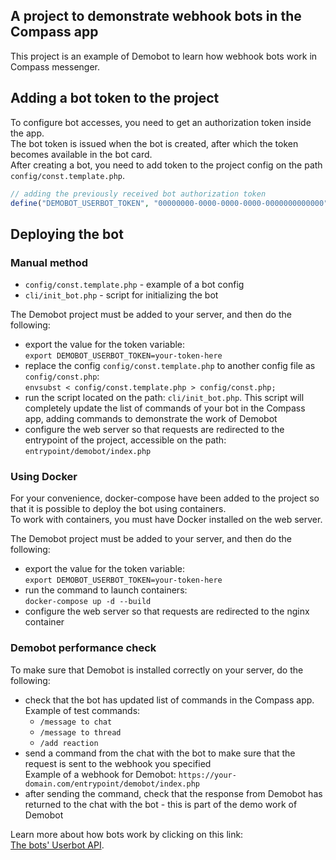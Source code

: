 ## A project to demonstrate webhook bots in the Compass app
This project is an example of Demobot to learn how webhook bots work in Compass messenger.

## Adding a bot token to the project
To configure bot accesses, you need to get an authorization token inside the app.<br>
The bot token is issued when the bot is created, after which the token becomes available in the bot card.<br>
After creating a bot, you need to add token to the project config on the path `config/const.template.php`.
```php
// adding the previously received bot authorization token
define("DEMOBOT_USERBOT_TOKEN", "00000000-0000-0000-0000-0000000000000");
```

## Deploying the bot
### Manual method

- `config/const.template.php` - example of a bot config
- `cli/init_bot.php` - script for initializing the bot

The Demobot project must be added to your server, and then do the following:
- export the value for the token variable:<br>
  `export DEMOBOT_USERBOT_TOKEN=your-token-here`
- replace the config `config/const.template.php` to another config file as `config/const.php`:<br>
  `envsubst < config/const.template.php > config/const.php;`
- run the script located on the path: `cli/init_bot.php`. This script will completely update the list of commands of your bot in the Compass app, adding commands to demonstrate the work of Demobot
- configure the web server so that requests are redirected to the entrypoint of the project, accessible on the path: `entrypoint/demobot/index.php`

### Using Docker

For your convenience, docker-compose have been added to the project so that it is possible to deploy the bot using containers.<br>
To work with containers, you must have Docker installed on the web server.

The Demobot project must be added to your server, and then do the following:
- export the value for the token variable:<br>
  `export DEMOBOT_USERBOT_TOKEN=your-token-here`
- run the command to launch containers:<br>
  `docker-compose up -d --build`
- configure the web server so that requests are redirected to the nginx container

### Demobot performance check
To make sure that Demobot is installed correctly on your server, do the following:

- check that the bot has updated list of commands in the Compass app. Example of test commands:
    - `/message to chat`
    - `/message to thread`
    - `/add reaction`
- send a command from the chat with the bot to make sure that the request is sent to the webhook you specified<br>
  Example of a webhook for Demobot: `https://your-domain.com/entrypoint/demobot/index.php`
- after sending the command, check that the response from Demobot has returned to the chat with the bot - this is part of the demo work of Demobot

Learn more about how bots work by clicking on this link:<br>
[The bots' Userbot API](https://github.com/getCompass/userbot).
